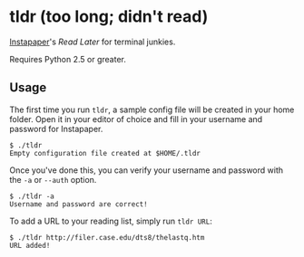 tldr (too long; didn't read)
====

[Instapaper](http://www.instapaper.com/)'s _Read Later_ for terminal junkies.

Requires Python 2.5 or greater.

Usage
-----

The first time you run `tldr`, a sample config file will be created in
your home folder. Open it in your editor of choice and fill in your
username and password for Instapaper.

    $ ./tldr
    Empty configuration file created at $HOME/.tldr

Once you've done this, you can verify your username and password with
the `-a` or `--auth` option.

    $ ./tldr -a
    Username and password are correct!

To add a URL to your reading list, simply run `tldr URL`:

    $ ./tldr http://filer.case.edu/dts8/thelastq.htm
    URL added!
